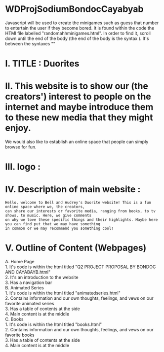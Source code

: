 # WDProjSodiumBondocCayabyab

Javascript will be used to create the minigames such as guess that number to entertain the user if they become bored. 
It is found within the code the HTMl file labelled "randomahhminigames.html".
In order to find it, scroll down until the end of the body (the end of the body is the syntax </body>). 
It's between the syntaxes "<script>" and "</script>"

# **I.** TITLE : Duorites

# **II.** This website is to show our (the creators') interest to people on the internet and maybe introduce them to these new media that they might enjoy.
We would also like to establish an online space that people can simply browse for fun.

# **III.** logo : 

# **IV. Description of main website** :
    Hello, welcome to Bell and Audrey's Duorite website! This is a fun online space where we, the creators,
    can share our interests or favorite media, ranging from books, to tv shows, to music. Here, we give comments
    on why we love these specific things and their highlights. Maybe here you can find put that we may have something
    in common or we may recommend you something cool!

# **V. Outline of Content (Webpages)** <br>
   A. Home Page <br>
       1. It's code is within the html titled "Q2 PROJECT PROPOSAL  BY  BONDOC AND CAYABAYB.html" <br>
       2. It's an introduction to the website <br>
       3. Has a navigation bar <br>
   B. Animated Series <br>
       1. It's code is within the html titled "animatedseries.html" <br>
       2. Contains information and our own thoughts, feelings, and vews on our favorite animated series <br>
       3. Has a table of contents at the side <br>
       4. Main content is at the middle <br>
   C. Books <br>
       1. It's code is within the html titled "books.html" <br>
       2. Contains information and our own thoughts, feelings, and vews on our favorite books <br>
       3. Has a table of contents at the side <br>
       4. Main content is at the middle

